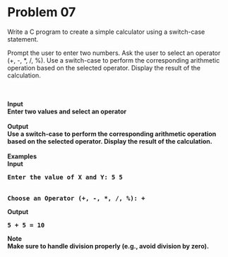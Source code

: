 # Problem 07

Write a C program to create a simple calculator using a switch-case statement.

Prompt the user to enter two numbers. Ask the user to select an operator (+, -, *, /, %). Use a switch-case to perform the corresponding arithmetic operation based on the selected operator. Display the result of the calculation.

<br><br>
<b>Input<b> <br>
Enter two values and select an operator
<br><br>
<b>Output<b><br>
Use a switch-case to perform the corresponding arithmetic operation based on the selected operator. Display the result of the calculation.
<br><br>
<b>Examples<b><br>
<b>Input<b><br>
<pre>Enter the value of X and Y: 5 5
  <br>
Choose an Operator (+, -, *, /, %): +</pre>
<b>Output<b><br>
<pre>5 + 5 = 10</pre>
<b>Note<b><br>
Make sure to handle division properly (e.g., avoid division by zero).
